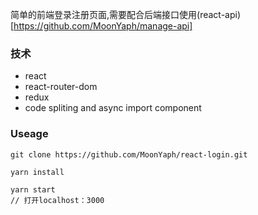 简单的前端登录注册页面,需要配合后端接口使用(react-api)[https://github.com/MoonYaph/manage-api]

### 技术
- react
- react-router-dom
- redux
- code spliting and async import component

### Useage
```
git clone https://github.com/MoonYaph/react-login.git

yarn install

yarn start
// 打开localhost：3000
```
